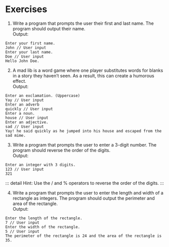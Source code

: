 # Exercises

1. Write a program that prompts the user their first and last name. The program should output their name.  
Output:
```
Enter your first name.
John // User input
Enter your last name.
Doe // User input
Hello John Doe.
```
2. A mad lib is a word game where one player substitutes words for blanks in a story they haven’t seen. As a result, this can create a humorous effect.  
Output:
```
Enter an exclamation. (Uppercase)
Yay // User input
Enter an adverb
quickly // User input
Enter a noun.
house // User input
Enter an adjective.
sad // User input
Yay! he said quickly as he jumped into his house and escaped from the sad mime.
```
3. Write a program that prompts the user to enter a 3-digit number.  The program should reverse the order of the digits.  
Output:
```
Enter an integer with 3 digits.
123 // User input
321
```
::: detail Hint:
Use the / and % operators to reverse the order of the digits.
:::

4. Write a program that prompts the user to enter the length and width of a rectangle as integers.  The program should output the perimeter and area of the rectangle.  
Output:
```
Enter the length of the rectangle.
7 // User input
Enter the width of the rectangle.
5 // User input
The perimeter of the rectangle is 24 and the area of the rectangle is 35.
```